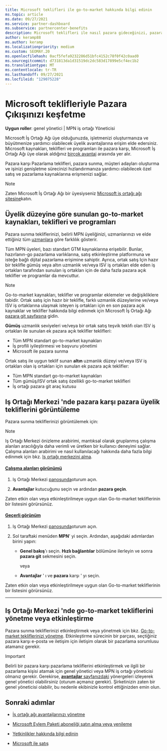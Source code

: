 ```yaml
---
title: Microsoft teklifleri ile go-to-market hakkında bilgi edinin
ms.topic: article
ms.date: 09/27/2021
ms.service: partner-dashboard
ms.subservice: partnercenter-benefits
description: Microsoft teklifleri ile nasıl pazara gideceğinizi, pazara ulaşma süresini hızlandırmaya, müşteri adayları oluşturmaya ve işletmenizi genişletmenize nasıl yardımcı olabileceğini öğrenin.
author: keramp88
ms.author: keramp
ms.localizationpriority: medium
ms.custom: SEOMAY.20
ms.openlocfilehash: 0acf5fefa9232286d51bfc4152c78f0f42c0aad0
ms.sourcegitcommit: d731813da1d31519dc2dc583d17899e5cf4ec1b2
ms.translationtype: MT
ms.contentlocale: tr-TR
ms.lasthandoff: 09/27/2021
ms.locfileid: "129075228"
---
```

# <a name="explore-your-go-to-market-with-microsoft-offers"></a>Microsoft teklifleriyle Pazara Çıkışınızı keşfetme

**Uygun roller**: genel yönetici | MPN iş ortağı Yöneticisi

Microsoft İş Ortağı Ağı üye olduğunuzda, işletmenizi oluşturmanıza ve büyütmenize yardımcı olabilecek üyelik avantajlarına erişim elde edersiniz. Microsoft kaynakları, teklifleri ve programları ile pazara karşı, Microsoft İş Ortağı Ağı üye olarak aldığınız [birçok avantaj](https://partner.microsoft.com/manage-your-partner-network-benefits) arasında yer alır.

Pazara karşı Pazarlama teklifleri, pazara sunma, müşteri adayları oluşturma ve işinizi genişletme sürecinizi hızlandırmanıza yardımcı olabilecek özel satış ve pazarlama kaynaklarına erişmenizi sağlar.

> [!NOTE]
> Zaten Microsoft İş Ortağı Ağı bir üyesiyseniz [Microsoft iş ortağı ağı sitesine](https://partner.microsoft.com/membership)katın.

## <a name="go-to-market-resources-offers-and-programs-available-by-membership-level"></a>Üyelik düzeyine göre sunulan go-to-market kaynakları, teklifleri ve programları

Pazara sunma tekliflerinizi, belirli MPN üyeliğinizi, uzmanlarınızı ve elde ettiğiniz tüm [uzmanlara](learn-about-competencies.md) göre farklılık gösterir.

Tüm MPN üyeleri, bazı standart GTM kaynaklarına erişebilir. Bunlar, hazırlanın-go pazarlama varlıklarına, satış etkinleştirme platformuna ve isteğe bağlı dijital pazarlama erişimine sahiptir. Ayrıca, ortak satış Için hazır bir teklifle gümüş veya altın uzmanlık ve/veya ISV iş ortakları elde eden iş ortakları tarafından sunulan iş ortakları için de daha fazla pazara açık teklifler ve programlar da mevcuttur.

> [!NOTE]
> Go-to-market kaynakları, teklifler ve programlar eklemeler ve değişikliklere tabidir. Ortak satış için hazır bir teklifle, farklı uzmanlık düzeylerine ve/veya ISV iş ortaklarına ulaşmak isteyen iş ortakları için en son pazara açık kaynaklar ve teklifler hakkında bilgi edinmek için Microsoft İş Ortağı Ağı [pazara git sayfasına](https://partner.microsoft.com/membership/go-to-market) gidin.

**Gümüş** uzmanlık seviyeleri ve/veya bir ortak satış teşvik teklıfı olan ISV iş ortakları ile sunulan ek pazara açık teklifler teklifleri:

- Tüm MPN standart go-to-market kaynakları
- İş profili iyileştirmesi ve başvuru yönetimi
- Microsoft ile pazara sunma

Ortak satış ile uygun teklif sunan **altın** uzmanlık düzeyi ve/veya ISV iş ortakları olan iş ortakları için sunulan ek pazara açık teklifler:

- Tüm MPN standart go-to-market kaynakları
- Tüm gümüş/ISV ortak satış özellikli go-to-market teklifleri
- İş ortağı pazara git araç kutusu 

## <a name="view-go-to-market-membership-offers-in-partner-center"></a>Iş Ortağı Merkezi 'nde pazara karşı pazara üyelik tekliflerini görüntüleme

Pazara sunma tekliflerinizi görüntülemek için:

> [!NOTE]
> Iş Ortağı Merkezi önizleme arabirimi, mantıksal olarak gruplanmış çalışma alanları aracılığıyla daha verimli ve üretken bir kullanıcı deneyimi sağlar. Çalışma alanları arabirimi ve nasıl kullanılacağı hakkında daha fazla bilgi edinmek için bkz. [Iş ortağı merkezini alma](get-around-partner-center.md#turn-workspaces-on-and-off).

#### <a name="workspaces-view"></a>[Çalışma alanları görünümü](#tab/workspaces-view)

1. Iş Ortağı Merkezi [panosunda](https://partner.microsoft.com/dashboard)oturum açın.

2. **Avantajlar** kutucuğunu seçin ve ardından **pazara geçin**.

Zaten etkin olan veya etkinleştirilmeye uygun olan Go-to-market tekliflerinin bir listesini görürsünüz.

#### <a name="current-view"></a>[Geçerli görünüm](#tab/current-view)

1. Iş Ortağı Merkezi [panosunda](https://partner.microsoft.com/dashboard)oturum açın.

2. Sol taraftaki menüden **MPN**' yi seçin. Ardından, aşağıdaki adımlardan birini yapın:

   - **Genel bakış**'ı seçin. **Hızlı bağlantılar** bölümüne ilerleyin ve sonra **pazara git** sekmesini seçin.

     veya

   - **Avantajlar** ' ı ve **pazara** karşı ' yı seçin.

Zaten etkin olan veya etkinleştirilmeye uygun olan Go-to-market tekliflerinin bir listesini görürsünüz.

* * *

## <a name="manage-or-activate-go-to-market-offers-in-partner-center"></a>Iş Ortağı Merkezi 'nde go-to-market tekliflerini yönetme veya etkinleştirme

Pazara sunma tekliflerinizi etkinleştirmek veya yönetmek için bkz. [Go-to-market tekliflerinizi yönetme](manage-your-partner-network-benefits.md#manage-go-to-market-offers). Etkinleştirme sürecinin bir parçası, seçtiğiniz pazara karşı e-posta ve iletişim için iletişim olarak bir pazarlama sorumlusu atamanız gerekir.

> [!IMPORTANT]
> Belirli bir pazara karşı pazarlama tekliflerini etkinleştirmek ve ilgili bir pazarlama kişisi atamak için genel yönetici veya MPN iş ortağı yöneticisi olmanız gerekir. Gerekirse, [ **avantajlar** sayfanızdaki](https://partnercenter.microsoft.com/pcv/partnership/benefits) yönergeleri izleyerek genel yönetici olabilirsiniz (oturum açmanız gerekir). Şirketinizin zaten bir genel yöneticisi olabilir, bu nedenle ekibinizle kontrol ettiğinizden emin olun.

## <a name="next-steps"></a>Sonraki adımlar

- [İş ortağı ağı avantajlarınızı yönetme](manage-your-partner-network-benefits.md)

- [Microsoft Eylem Paketi aboneliği satın alma veya yenileme](mpn-get-action-pack.md)

- [Yetkinlikler hakkında bilgi edinin](learn-about-competencies.md)

- [Microsoft ile satış](https://partner.microsoft.com/membership/sell-with-microsoft)
